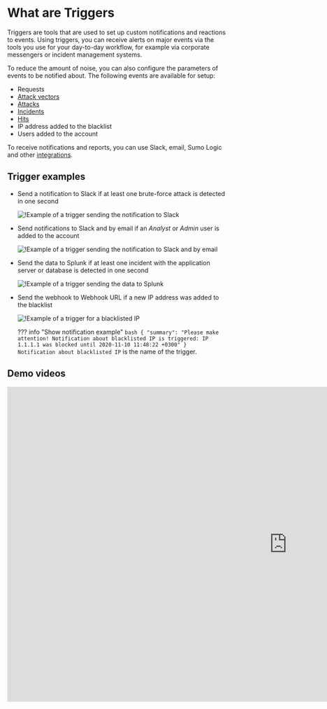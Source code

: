 # What are Triggers

Triggers are tools that are used to set up custom notifications and reactions to events. Using triggers, you can receive alerts on major events via the tools you use for your day-to-day workflow, for example via corporate messengers or incident management systems.

To reduce the amount of noise, you can also configure the parameters of events to be notified about. The following events are available for setup:

* Requests
* [Attack vectors](../../glossary-en.md#attack-vector)
* [Attacks](../../glossary-en.md#attack)
* [Incidents](../../glossary-en.md#security-incident)
* [Hits](../../glossary-en.md#hit)
* IP address added to the blacklist
* Users added to the account

To receive notifications and reports, you can use Slack, email, Sumo Logic and other [integrations](../settings/integrations/integrations-intro.md).

## Trigger examples

* Send a notification to Slack if at least one brute-force attack is detected in one second

    ![!Example of a trigger sending the notification to Slack](../../images/user-guides/triggers/trigger-example1.png)

* Send notifications to Slack and by email if an *Analyst* or *Admin* user is added to the account

    ![!Example of a trigger sending the notification to Slack and by email](../../images/user-guides/triggers/trigger-example2.png)

* Send the data to Splunk if at least one incident with the application server or database is detected in one second

    ![!Example of a trigger sending the data to Splunk](../../images/user-guides/triggers/trigger-example3.png)

* Send the webhook to Webhook URL if a new IP address was added to the blacklist

    ![!Example of a trigger for a blacklisted IP](../../images/user-guides/triggers/trigger-example4.png)

    ??? info "Show notification example"
        ```bash
        {
            "summary": "Please make attention! Notification about blacklisted IP is triggered: IP 1.1.1.1 was blocked until 2020-11-10 11:48:22 +0300"
        }
        ```
        `Notification about blacklisted IP` is the name of the trigger.

## Demo videos

<div class="video-wrapper">
  <iframe width="1280" height="720" src="https://www.youtube.com/embed/ODHh-die9tY" frameborder="0" allow="accelerometer; autoplay; encrypted-media; gyroscope; picture-in-picture" allowfullscreen></iframe>
</div>